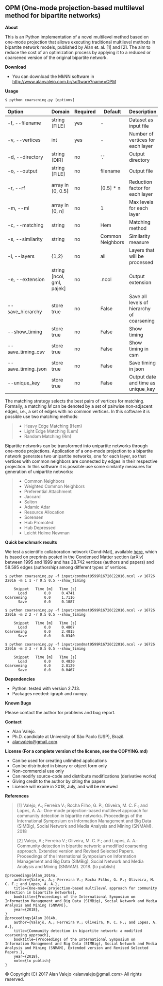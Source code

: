 ## OPM (One-mode projection-based multilevel method for bipartite networks)

**About**

This is an Python implementation of a novel multilevel method based on one-mode projection that allows executing traditional multilevel methods in bipartite network models, published by Alan et. al. [1] and [2].  The aim to reduce the cost of an optimization process by applying it to a reduced or coarsened version of the original bipartite network.

**Download**

* You can download the MkNN software in http://www.alanvalejo.com.br/software?name=OPM

**Usage**

    $ python coarsening.py [options]

| Option					| Domain					| Required	| Default 			| Description															|
|:------------------------- |:------------------------- | --------	| ----------------- | :-------------------------------------------------------------------- |
| -f, --filename			| string [FILE]				| yes		| - 				|  Dataset as input file												|
| -v, --vertices			| int						| yes		| -					|  Number of vertices for each layer									|
| -d, --directory			| string [DIR]				| no		| '.' 				|  Output directory														|
| -o, --output				| string [FILE]				| no		| filename 			|  Output file															|
| -r, --rf					| array in (0, 0.5]			| no		| [0.5] * n 		|  Reduction factor for each layer										|
| -m, --ml					| array in [0, n]			| no		| 1					|  Max levels for each layer											|
| -c, --matching			| string 					| no		| Hem				|  Matching method														|
| -s, --similarity			| string					| no		| Common Neighbors	|  Similarity measure													|
| -l, --layers				| {1,2}						| no		| all				|  Layers that will be processed										|
| -e, --extension			| string [ncol, gml, pajek]	| no		| .ncol 			|  Output extension														|
| --save_hierarchy			| store true				| no		| False 			|  Save all levels of hierarchy of coarsening							|
| --show_timing				| store true				| no		| False 			|  Show timing															|
| --save_timing_csv			| store true				| no		| False 			|  Show timing in csm													|
| --save_timing_json		| store true				| no		| False 			|  Save timing in json													|
| --unique_key				| store true				| no		| False 			|  Output date and time as unique_key									|

The matching strategy selects the best pairs of vertices for matching. Formally, a matching $M$ can be denoted by a set of pairwise non-adjacent edges, i.e., a set of edges with no common vertices. In this software it is possible use two matching methods:

> * Heavy Edge Matching (Hem)
> * Light Edge Matching (Lem)
> * Random Matching (Rm)

Bipartite networks can be transformed into unipartite networks through one-mode projections. Application of a one-mode projection to a bipartite network generates two unipartite networks, one for each layer, so that vertices with common neighbors are connected by edges in their respective projection. In this software it is possible use some similarity measures for generation of unipartite networks:

> * Common Neighbors
> * Weighted Common Neighbors
> * Preferential Attachment
> * Jaccard
> * Salton
> * Adamic Adar
> * Resource Allocation
> * Sorensen
> * Hub Promoted
> * Hub Depressed
> * Leicht Holme Newman

**Quick benchmark results**

We test a scientific collaboration network (Cond-Mat), available [here](https://toreopsahl.com/datasets/#newman2001), which is based on preprints posted in the Condensed Matter section (arXiv) between 1995 and 1999 and has 38.742 vertices (authors and papers) and 58.595 edges (authorship) among different types of vertices.

    $ python coarsening.py -f input/condmat9599R16726C22016.ncol -v 16726 22016 -m 1 1 -r 0.5 0.5 --show_timing

    	Snippet   Time [m]   Time [s]
          Load        0.0     0.4741
    Coarsening        0.0     1.7116
          Save        0.0     0.1087

	$ python coarsening.py -f input/condmat9599R16726C22016.ncol -v 16726 22016 -m 2 2 -r 0.5 0.5 --show_timing

    	Snippet   Time [m]   Time [s]
          Load        0.0     0.4807
    Coarsening        0.0     2.4015
          Save        0.0     0.0340

	$ python coarsening.py -f input/condmat9599R16726C22016.ncol -v 16726 22016 -m 3 3 -r 0.5 0.5 --show_timing

    	Snippet   Time [m]   Time [s]
          Load        0.0     0.4830
    Coarsening        0.0     2.8129
          Save        0.0     0.0467

**Dependencies**

* Python: tested with version 2.7.13.
* Packages needed: igraph and numpy.

**Known Bugs**

Please contact the author for problems and bug report.

**Contact**

* Alan Valejo.
* Ph.D. candidate at University of São Paolo (USP), Brazil.
* alanvalejo@gmail.com.


**License (For a complete version of the license, see the COPYING.md)**

* Can be used for creating unlimited applications
* Can be distributed in binary or object form only
* Non-commercial use only
* Can modify source-code and distribute modifications (derivative works)
* Giving credit to the author by citing the papers
* License will expire in 2018, July, and will be renewed

**References**

> [1] Valejo, A.; Ferreira V.; Rocha Filho, G. P.; Oliveira, M. C. F.; and Lopes, A. A.: One-mode projection-based multilevel approach for community detection in bipartite networks. Proceedings of the International Symposium on Information Management and Big Data (SIMBig), Social Network and Media Analysis and Mining (SNMAM). 2018
>
> [2] Valejo, A.; Ferreira V.; Oliveira, M. C. F.; and Lopes, A. A.:  Community detection in bipartite network: a modified coarsening approach. Extended version and Revised Selected Papers. Proceedings of the International Symposium on Information Management and Big Data (SIMBig), Social Network and Media Analysis and Mining (SNMAM). 2018. (to publish)

~~~~~{.bib}
@proceedings{Alan_2014a,
    author={Valejo, A.; Ferreira V.; Rocha Filho, G. P.; Oliveira, M. C. F.; and Lopes, A. A.},
    title={One-mode projection-based multilevel approach for community detection in bipartite networks},
    booktitle={Proceedings of the International Symposium on Information Management and Big Data (SIMBig), Social Network and Media Analysis and Mining (SNMAM)},
    year={2018},
}
@proceedings{Alan_2014b,
    author={Valejo, A.; Ferreira V.; Oliveira, M. C. F.; and Lopes, A. A.},
    title={Community detection in bipartite network: a modified coarsening approach},
    booktitle={Proceedings of the International Symposium on Information Management and Big Data (SIMBig), Social Network and Media Analysis and Mining (SNMAM), Extended version and Revised Selected Papers.},
    year={2018},
	note={to publish}
}
~~~~~

<div class="footer"> &copy; Copyright (C) 2017 Alan Valejo &lt;alanvalejo@gmail.com&gt; All rights reserved.</div>
